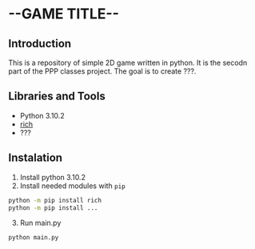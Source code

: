 # --GAME TITLE--


## Introduction

This is a repository of simple 2D game written in python.
It is the secodn part of the PPP classes project.
The goal is to create ???.

## Libraries and Tools

* Python 3.10.2
* [rich](https://github.com/Textualize/rich)
* ???

## Instalation

1. Install python 3.10.2
2. Install needed modules with `pip`

```sh
python -m pip install rich
python -m pip install ...
```

3. Run main.py

```sh
python main.py
```
